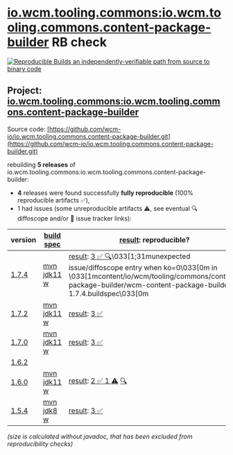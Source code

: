 [io.wcm.tooling.commons:io.wcm.tooling.commons.content-package-builder](https://central.sonatype.com/artifact/io.wcm.tooling.commons/io.wcm.tooling.commons.content-package-builder/versions) RB check
=======

[![Reproducible Builds](https://reproducible-builds.org/images/logos/rb.svg) an independently-verifiable path from source to binary code](https://reproducible-builds.org/)

## Project: [io.wcm.tooling.commons:io.wcm.tooling.commons.content-package-builder](https://central.sonatype.com/artifact/io.wcm.tooling.commons/io.wcm.tooling.commons.content-package-builder/versions)

Source code: [https://github.com/wcm-io/io.wcm.tooling.commons.content-package-builder.git](https://github.com/wcm-io/io.wcm.tooling.commons.content-package-builder.git)

rebuilding **5 releases** of io.wcm.tooling.commons:io.wcm.tooling.commons.content-package-builder:
- **4** releases were found successfully **fully reproducible** (100% reproducible artifacts :white_check_mark:),
- 1 had issues (some unreproducible artifacts :warning:, see eventual :mag: diffoscope and/or :memo: issue tracker links):

| version | [build spec](/BUILDSPEC.md) | [result](https://reproducible-builds.org/docs/jvm/): reproducible? | size |
| -- | --------- | ------ | -- |
| [1.7.4](https://central.sonatype.com/artifact/io.wcm.tooling.commons/io.wcm.tooling.commons.content-package-builder/1.7.4/pom) | [mvn jdk11 w](wcm-content-package-builder-1.7.4.buildspec) | [result](io.wcm.tooling.commons.content-package-builder-1.7.4.buildinfo): [3 :white_check_mark: ](io.wcm.tooling.commons.content-package-builder-1.7.4.buildcompare) [:mag:](io.wcm.tooling.commons.content-package-builder-1.7.4.diffoscope)\033[1;31munexpected issue/diffoscope entry when ko=0\033[0m in \033[1mcontent/io/wcm/tooling/commons/content-package-builder/wcm-content-package-builder-1.7.4.buildspec\033[0m | 81K |
| [1.7.2](https://central.sonatype.com/artifact/io.wcm.tooling.commons/io.wcm.tooling.commons.content-package-builder/1.7.2/pom) | [mvn jdk11 w](wcm-content-package-builder-1.7.2.buildspec) | [result](io.wcm.tooling.commons.content-package-builder-1.7.2.buildinfo): [3 :white_check_mark: ](io.wcm.tooling.commons.content-package-builder-1.7.2.buildcompare) | 80K |
| [1.7.0](https://central.sonatype.com/artifact/io.wcm.tooling.commons/io.wcm.tooling.commons.content-package-builder/1.7.0/pom) | [mvn jdk11 w](wcm-content-package-builder-1.7.0.buildspec) | [result](io.wcm.tooling.commons.content-package-builder-1.7.0.buildinfo): [3 :white_check_mark: ](io.wcm.tooling.commons.content-package-builder-1.7.0.buildcompare) | 79K |
| [1.6.2](https://central.sonatype.com/artifact/io.wcm.tooling.commons/io.wcm.tooling.commons.content-package-builder/1.6.2/pom) | | | |
| [1.6.0](https://central.sonatype.com/artifact/io.wcm.tooling.commons/io.wcm.tooling.commons.content-package-builder/1.6.0/pom) | [mvn jdk11 w](wcm-content-package-builder-1.6.0.buildspec) | [result](io.wcm.tooling.commons.content-package-builder-1.6.0.buildinfo): [2 :white_check_mark:  1 :warning:](io.wcm.tooling.commons.content-package-builder-1.6.0.buildcompare) [:mag:](io.wcm.tooling.commons.content-package-builder-1.6.0.diffoscope) | 79K |
| [1.5.4](https://central.sonatype.com/artifact/io.wcm.tooling.commons/io.wcm.tooling.commons.content-package-builder/1.5.4/pom) | [mvn jdk8 w](wcm-content-package-builder-1.5.4.buildspec) | [result](io.wcm.tooling.commons.content-package-builder-1.5.4.buildinfo): [3 :white_check_mark: ](io.wcm.tooling.commons.content-package-builder-1.5.4.buildcompare) | 79K |

<i>(size is calculated without javadoc, that has been excluded from reproducibility checks)</i>
